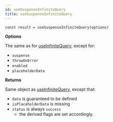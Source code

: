 ```yaml
---
id: useSuspenseInfiniteQuery
title: useSuspenseInfiniteQuery
---
```


```tsx
const result = useSuspenseInfiniteQuery(options)
```

**Options**

The same as for [useInfiniteQuery](../reference/useInfiniteQuery), except for:

- `suspense`
- `throwOnError`
- `enabled`
- `placeholderData`

**Returns**

Same object as [useInfiniteQuery](../reference/useInfiniteQuery), except that:

- `data` is guaranteed to be defined
- `isPlaceholderData` is missing
- `status` is always `success`
  - the derived flags are set accordingly.

